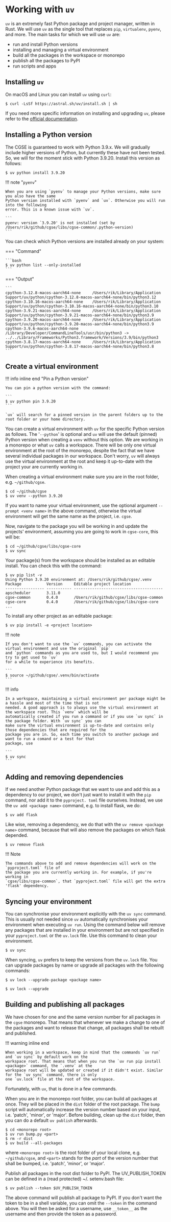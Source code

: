 # Working with `uv`

`uv` is an extremely fast Python package and project manager, written in Rust. We will use `uv` as
the single tool that replaces `pip`, `virtualenv`, `pyenv`, and more. The main tasks for which we
will use `uv` are:

- run and install Python versions
- installing and managing a virtual environment
- build all the packages in the workspace or monorepo
- publish all the packages to PyPI
- run scripts and apps

## Installing `uv`

On macOS and Linux you can install `uv` using `curl`:

```shell
$ curl -LsSf https://astral.sh/uv/install.sh | sh
```

If you need more specific information on installing and upgrading `uv`, please refer to
the [official documentation](https://docs.astral.sh/uv/getting-started/installation/).

## Installing a Python version

The CGSE is guaranteed to work with Python 3.9.x. We will gradually include higher versions of
Python, but currently these have not been tested. So, we will for the moment stick with Python
3.9.20. Install this version as follows:

```shell
$ uv python install 3.9.20
```

!!! note "`pyenv`"

    When you are using `pyenv` to manage your Python versions, make sure you also have the same 
    Python version installed with `pyenv` and `uv`. Otherwise you will run into the following 
    error. This is a known issue with `uv`.

    ```
    pyenv: version `3.9.20' is not installed (set by /Users/rik/github/cgse/libs/cgse-common/.python-version)
    ```

You can check which Python versions are installed already on your system:

=== "Command"

    ```bash
    $ uv python list --only-installed
    ```

=== "Output"

    ```
    cpython-3.12.8-macos-aarch64-none     /Users/rik/Library/Application Support/uv/python/cpython-3.12.8-macos-aarch64-none/bin/python3.12
    cpython-3.10.16-macos-aarch64-none    /Users/rik/Library/Application Support/uv/python/cpython-3.10.16-macos-aarch64-none/bin/python3.10
    cpython-3.9.21-macos-aarch64-none     /Users/rik/Library/Application Support/uv/python/cpython-3.9.21-macos-aarch64-none/bin/python3.9
    cpython-3.9.20-macos-aarch64-none     /Users/rik/Library/Application Support/uv/python/cpython-3.9.20-macos-aarch64-none/bin/python3.9
    cpython-3.9.6-macos-aarch64-none      /Library/Developer/CommandLineTools/usr/bin/python3 -> ../../Library/Frameworks/Python3.framework/Versions/3.9/bin/python3
    cpython-3.8.17-macos-aarch64-none     /Users/rik/Library/Application Support/uv/python/cpython-3.8.17-macos-aarch64-none/bin/python3.8
    ```

## Create a virtual environment

!!! info inline end "Pin a Python version"

    You can pin a python version with the command:

    ```
    $ uv python pin 3.9.20
    ```

    `uv` will search for a pinned version in the parent folders up to the root folder or your home directory.

You can create a virtual environment with `uv` for the specific Python version as follows. The
'`--python`' is optional and `uv` will use the default (pinned) Python version when creating a
`venv` without this option. We are working in a monorepo or what `uv` calls a workspace. There will
be only one virtual environment at the root of the monorepo, despite the fact that we have several
individual packages in our workspace. Don't worry, `uv` will always use the virtual environment at
the root and keep it up-to-date with the project your are currently working in.

When creating a virtual environment make sure you are in the root folder, e.g. `~/github/cgse`.

```shell
$ cd ~/github/cgse
$ uv venv --python 3.9.20
```

If you want to name your virtual environment, use the optional argument `--prompt <venv name>` in
the above command, otherwise the virtual environment will get the same name as the project, i.e.
`cgse`.

Now, navigate to the package you will be working in and update the projects' environment, assuming
you are going to work in `cgse-core`, this will be:

```shell
$ cd ~/github/cgse/libs/cgse-core
$ uv sync
```

Your package(s) from the workspace should be installed as an editable install. You can check this
with the command:

```shell
$ uv pip list -v
Using Python 3.9.20 environment at: /Users/rik/github/cgse/.venv
Package           Version     Editable project location
----------------- ----------- ---------------------------------------
apscheduler       3.11.0
cgse-common       0.4.0       /Users/rik/github/cgse/libs/cgse-common
cgse-core         0.4.0       /Users/rik/github/cgse/libs/cgse-core
...
```

To install any other project as an editable package:

```shell
$ uv pip install -e <project location>
```

!!! note

    If you don't want to use the `uv` commands, you can activate the virtual environment and use the original `pip` 
    and `python` commands as you are used to, but I would recommend you try to get used to `uv` 
    for a while to experience its benefits.

    ```
    $ source ~/github/cgse/.venv/bin/activate
    ```

!!! info

    In a workspace, maintaining a virtual environment per package might be a hassle and most of the time that is not 
    needed. A good approach is to always use the virtual environment at the workspace root. This `venv` which will be 
    automatically created if you run a command or if you use `uv sync` in the package folder. With `uv sync` you can 
    make sure the virtual environment is up-to-date and contains only those dependencies that are required for the 
    package you are in. So, each time you switch to another package and want to run a comand or a test for that 
    package, use 

    ```
    $ uv sync
    ```

## Adding and removing dependencies

If we need another Python package that we want to use and add this as a dependency to our project,
we don't just want to install it with the `pip` command, nor add it to the `pyproject. toml` file
ourselves. Instead, we use the `uv add <package name>` command, e.g. to install flask, we do:

```shell
$ uv add flask
```

Like wise, removing a dependency, we do that with the `uv remove <package name>` command, because
that will also remove the packages on which flask depended.

```shell
$ uv remove flask
```

!!! Note

    The commands above to add and remove dependencies will work on the `pyproject.toml` file of 
    the package you are currently working in. For example, if you're working in 
    `cgse/libs/cgse-common`, that `pyproject.toml` file will get the extra 'flask' dependency.

## Syncing your environment

You can synchronise your environment explicitly with the `uv sync` command. 
This is usually not needed since `uv` automatically synchronises your 
environment when executing `uv run`. Using the command below will remove 
any packages that are installed in your environment but are not specified in 
your `pyproject.toml` or the `uv.lock` file. Use this command to clean your 
environment.

```shell
$ uv sync
```

When syncing, `uv` prefers to keep the versions from the `uv.lock` file. You 
can upgrade packages by name or upgrade all packages with the following 
commands:

```shell
$ uv lock --upgrade-package <package name>

$ uv lock --upgrade
```


## Building and publishing all packages

We have chosen for one and the same version number for all packages in the `cgse` monorepo. That
means that whenever we make a change to one of the packages and want to release that change, all
packages shall be rebuilt and published.

!!! warning inline end

    When working in a workspace, keep in mind that the commands `uv run` and `uv sync` by default work on the 
    workspace root. That means that when you run the `uv run pip install <package>` command, the `.venv` at the 
    workspace root will be updated or created if it didn't exist. Similar for the `uv sync` command, there is only 
    one `uv.lock` file at the root of the workspace.  

Fortunately, with `uv`, that is done in a few commands.

When you are in the monorepo root folder, you can build all packages at once. They will be placed in
the `dist` folder of the root package. The `bump` script will automatically increase the version
number based on your input, i.e. 'patch', 'minor', or 'major'. Before building, clean up the `dist`
folder, then you can do a default `uv publish` afterwards.

```shell
$ cd <monorepo root>
$ uv run bump.py <part>
$ rm -r dist
$ uv build --all-packages
```

where `<monorepo root>` is the root folder of your local clone, e.g. `~/github/cgse`, and
`<part>` stands for the _part_ of the version number that shall be bumped, i.e. 'patch', 'minor',
or 'major'.

Publish all packages in the root dist folder to PyPI. The UV_PUBLISH_TOKEN can be defined in a (read
protected) ~/. setenv.bash file:

```shell
$ uv publish --token $UV_PUBLISH_TOKEN
```

The above command will publish all package to PyPI. If you don't want the token to be in a shell
variable, you can omit the `--token` in the command above. You will then be asked for a username,
use `__token__` as the username and then provide the token as a password.
